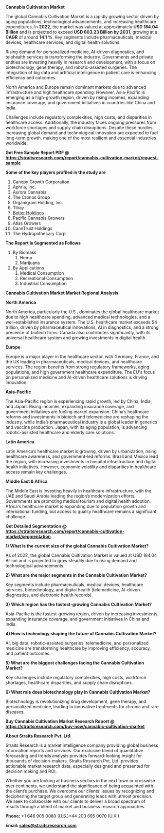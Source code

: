 <p><strong>Cannabis Cultivation Market</strong></p>
<p>The global Cannabis Cultivation Market is a rapidly growing sector driven by aging populations, technological advancements, and increasing healthcare expenditures. In <strong>2022</strong>, the market was valued at approximately <strong>USD 184.04 Billion</strong> and is projected to exceed <strong>USD 603.23 Billion</strong><strong> by 2031</strong>, growing at a <strong>CAGR</strong> of around <strong>14.1 %</strong>. Key segments include pharmaceuticals, medical devices, healthcare services, and digital health solutions.</p>
<p>Rising demand for personalized medicine, AI-driven diagnostics, and telehealth services is transforming the industry. Governments and private entities are investing heavily in research and development, with a focus on biotechnology, gene therapy, and robotic-assisted surgeries. The integration of big data and artificial intelligence in patient care is enhancing efficiency and outcomes.</p>
<p>North America and Europe remain dominant markets due to advanced infrastructure and high healthcare spending. However, Asia-Pacific is emerging as a high-growth region, driven by rising incomes, expanding insurance coverage, and government initiatives in countries like China and India.</p>
<p>Challenges include regulatory complexities, high costs, and disparities in healthcare access. Additionally, the industry faces ongoing pressures from workforce shortages and supply chain disruptions. Despite these hurdles, increasing global demand and technological innovation are expected to fuel long-term growth, making one of the most resilient and essential industries worldwide.</p>
<p><strong>Get Free Sample Report PDF @ <a href=https://straitsresearch.com/report/cannabis-cultivation-market/request-sample>https://straitsresearch.com/report/cannabis-cultivation-market/request-sample</a></strong></p>
<div><strong>Some of the key players profiled in the study are</strong></div>
<p><ol><li>Canopy Growth Corporation</li><li>Aphria, Inc.</li><li>Aurora Cannabis</li><li>The Cronos Group</li><li>Organigram Holding, Inc.</li><li>Tilray</li><li><a href=""https://www.betterholding.com/"" target=""_blank"">Better Holdings</a></li><li>Pacific Cannabis Growers</li><li>Atlas Growers</li><li>CannTrust Holdings</li><li>The Hydropothecary Corp</li></ol></p>
<p><strong>The Report is Segmented as Follows</strong></p>
<p><ol>
<li>By Biomass
<ol>
<li>Hemp</li>
<li>Marijuana</li>
</ol>
</li>
<li>By Applications
<ol>
<li>Medical Consumption</li>
<li>Recreational Consumption</li>
<li>Industrial Consumption</li>
</ol>
</li>
</ol></p>
<p><strong>Cannabis Cultivation Market Market Regional Analysis</strong></p>
<p><strong>North America</strong></p>
<p>North America, particularly the U.S., dominates the global healthcare market due to high healthcare spending, advanced medical technologies, and a well-established insurance system. The U.S. healthcare market exceeds $4 trillion, driven by pharmaceutical innovations, AI in diagnostics, and a strong presence of biotech firms. Canada also contributes significantly, with its universal healthcare system and growing investments in digital health.</p>
<p><strong>Europe</strong></p>
<p>Europe is a major player in the healthcare sector, with Germany, France, and the UK leading in pharmaceuticals, medical devices, and healthcare services. The region benefits from strong regulatory frameworks, aging populations, and high government healthcare expenditure. The EU's focus on personalized medicine and AI-driven healthcare solutions is driving innovation.</p>
<p><strong>Asia-Pacific</strong></p>
<p>The Asia-Pacific region is experiencing rapid growth, led by China, India, and Japan. Rising incomes, expanding insurance coverage, and government initiatives are fueling market expansion. China&rsquo;s healthcare reforms and investments in biotech and telemedicine are reshaping the industry, while India&rsquo;s pharmaceutical industry is a global leader in generics and vaccine production. Japan, with its aging population, is advancing robotic-assisted healthcare and elderly care solutions.</p>
<p><strong>Latin America</strong></p>
<p>Latin America&rsquo;s healthcare market is growing, driven by urbanization, rising healthcare awareness, and government-led reforms. Brazil and Mexico lead the region, with increasing investments in hospital infrastructure and digital health initiatives. However, economic volatility and disparities in healthcare access remain key challenges.</p>
<p><strong>Middle East &amp; Africa</strong></p>
<p>The Middle East is investing heavily in healthcare infrastructure, with the UAE and Saudi Arabia leading the region&rsquo;s modernization efforts. Governments are promoting medical tourism and digital health adoption. Africa's healthcare market is expanding due to population growth and international funding, but access to quality healthcare remains a significant challenge.</p>
<p><strong>Get Detailed Segmentation @ <a href=https://straitsresearch.com/report/cannabis-cultivation-market/segmentation>https://straitsresearch.com/report/cannabis-cultivation-market/segmentation</a></strong></p>
<p><strong>1) What is the current size of the global Cannabis Cultivation Market?</strong></p>
<p>As of 2022, the global Cannabis Cultivation Market is valued at USD 184.04 Billion and is projected to grow steadily due to rising demand and technological advancements.</p>
<p><strong>2) What are the major segments in the Cannabis Cultivation Market?</strong></p>
<p>Key segments include pharmaceuticals, medical devices, healthcare services, biotechnology, and digital health (telemedicine, AI-driven diagnostics, and electronic health records).</p>
<p><strong>3) Which region has the fastest-growing Cannabis Cultivation Market?</strong></p>
<p>Asia-Pacific is the fastest-growing region, driven by increasing investments, expanding insurance coverage, and government initiatives in China and India.</p>
<p><strong>4) How is technology shaping the future of Cannabis Cultivation Market?</strong></p>
<p>AI, big data, robotic-assisted surgeries, telemedicine, and personalized medicine are transforming healthcare by improving efficiency, accuracy, and patient outcomes.</p>
<p><strong>5) What are the biggest challenges facing the Cannabis Cultivation Market?</strong></p>
<p>Key challenges include regulatory complexities, high costs, workforce shortages, healthcare disparities, and supply chain disruptions.</p>
<p><strong>6) What role does biotechnology play in Cannabis Cultivation Market?</strong></p>
<p>Biotechnology is revolutionizing drug development, gene therapy, and personalized medicine, leading to innovative treatments for chronic and rare diseases.</p>
<p><strong>Buy Cannabis Cultivation Market Research Report @ <a href=https://straitsresearch.com/buy-now/cannabis-cultivation-market>https://straitsresearch.com/buy-now/cannabis-cultivation-market</a></strong></p>
<p><strong>About Straits Research Pvt. Ltd.</strong></p>
<p>Straits Research is a market intelligence company providing global business information reports and services. Our exclusive blend of quantitative forecasting and trends analysis provides forward-looking insight for thousands of decision-makers. Straits Research Pvt. Ltd. provides actionable market research data, especially designed and presented for decision making and ROI.</p>
<p>Whether you are looking at business sectors in the next town or crosswise over continents, we understand the significance of being acquainted with the client&rsquo;s purchase. We overcome our clients&rsquo; issues by recognizing and deciphering the target group and generating leads with utmost precision. We seek to collaborate with our clients to deliver a broad spectrum of results through a blend of market and business research approaches.</p>
<p><strong><strong>Phone:</strong></strong> +1 646 905 0080 (U.S.)+44 203 695 0070 (U.K.)</p>
<p><strong><strong>Email: </strong></strong><a href=mailto:sales@straitsresearch.com><strong><u><strong>sales@straitsresearch.com</strong></u></strong></a></p>
